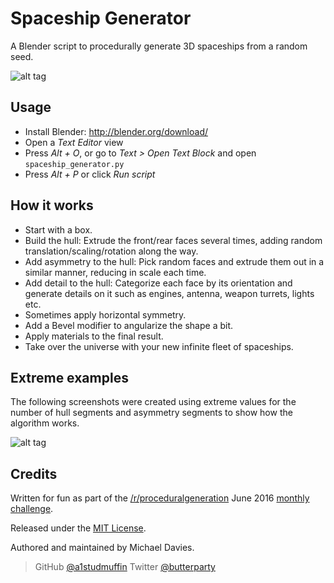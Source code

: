 # Spaceship Generator

A Blender script to procedurally generate 3D spaceships from a random seed.

![alt tag](https://raw.githubusercontent.com/a1studmuffin/SpaceshipGenerator/master/screenshots/spaceships_grid.jpg)

Usage
-----
* Install Blender: http://blender.org/download/
* Open a *Text Editor* view
* Press *Alt + O*, or go to *Text > Open Text Block* and open `spaceship_generator.py`
* Press *Alt + P* or click *Run script*

How it works
------------
* Start with a box.
* Build the hull: Extrude the front/rear faces several times, adding random translation/scaling/rotation along the way.
* Add asymmetry to the hull: Pick random faces and extrude them out in a similar manner, reducing in scale each time.
* Add detail to the hull: Categorize each face by its orientation and generate details on it such as engines, antenna, weapon turrets, lights etc.
* Sometimes apply horizontal symmetry.
* Add a Bevel modifier to angularize the shape a bit.
* Apply materials to the final result.
* Take over the universe with your new infinite fleet of spaceships.

Extreme examples
----------------
The following screenshots were created using extreme values for the number of hull segments and asymmetry segments to show how the algorithm works.

![alt tag](https://raw.githubusercontent.com/a1studmuffin/SpaceshipGenerator/master/screenshots/extreme_examples.jpg)

Credits
-------
Written for fun as part of the [/r/proceduralgeneration](https://www.reddit.com/r/proceduralgeneration/) June 2016 [monthly challenge](https://www.reddit.com/r/proceduralgeneration/comments/4mn9gj/monthly_challenge_7_june_2016_procedural/).

Released under the [MIT License].

Authored and maintained by Michael Davies.

> GitHub [@a1studmuffin](https://github.com/a1studmuffin)
> Twitter [@butterparty](https://twitter.com/butterparty)

[MIT License]: http://mit-license.org/
